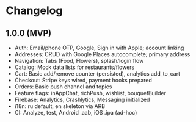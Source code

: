 # Changelog

## 1.0.0 (MVP)

- Auth: Email/phone OTP, Google, Sign in with Apple; account linking
- Addresses: CRUD with Google Places autocomplete; primary address
- Navigation: Tabs (Food, Flowers), splash/login flow
- Catalog: Mock data lists for restaurants/flowers
- Cart: Basic add/remove counter (persisted), analytics add_to_cart
- Checkout: Stripe keys wired, payment hooks prepared
- Orders: Basic push channel and topics
- Feature flags: inAppChat, richPush, wishlist, bouquetBuilder
- Firebase: Analytics, Crashlytics, Messaging initialized
- i18n: ru default, en skeleton via ARB
- CI: Analyze, test, Android .aab, iOS .ipa (ad-hoc)
